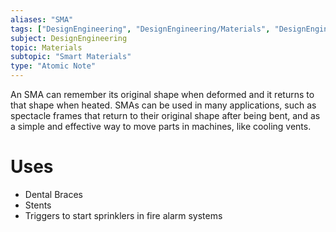 ```yaml
---
aliases: "SMA"
tags: ["DesignEngineering", "DesignEngineering/Materials", "DesignEngineering/Materials/Textiles", "DesignEngineering/Materials/SmartMaterials"]
subject: DesignEngineering
topic: Materials
subtopic: "Smart Materials"
type: "Atomic Note"
---
```


An SMA can remember its original shape when deformed and it returns to that shape when heated. SMAs can be used in many applications, such as spectacle frames that return to their original shape after being bent, and as a simple and effective way to move parts in machines, like cooling vents.

# Uses
 - Dental Braces
 - Stents
 - Triggers to start sprinklers in fire alarm systems